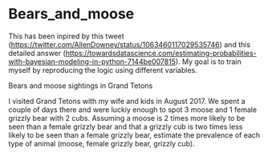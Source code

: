 # Bears_and_moose
This has been inpired by this tweet (https://twitter.com/AllenDowney/status/1063460117029535746) and this detailed answer (https://towardsdatascience.com/estimating-probabilities-with-bayesian-modeling-in-python-7144be007815). My goal is to train myself by reproducing the logic using different variables.


Bears and moose sightings in Grand Tetons

I visited Grand Tetons with my wife and kids in August 2017. We spent a couple of days there and were luckiy enough to spot 3 moose and 1 female grizzly bear with 2 cubs. Assuming a moose is 2 times more likely to be seen than a female grizzly bear and that a grizzly cub is two times less likely to be seen than a female grizzly bear, estimate the prevalence of each type of animal (moose, female grizzly bear, grizzly cub).
